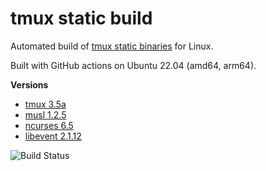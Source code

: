 # tmux static build

Automated build of [tmux static binaries](https://github.com/arthurpro/tmux-static-build/releases) for Linux.

Built with GitHub actions on Ubuntu 22.04 (amd64, arm64).

**Versions**
* [tmux 3.5a](https://github.com/tmux/tmux/)
* [musl 1.2.5](https://musl.libc.org/)
* [ncurses 6.5](https://invisible-island.net/ncurses/)
* [libevent 2.1.12](https://github.com/libevent/libevent/)

![Build Status](https://github.com/arthurpro/tmux-static-build/actions/workflows/build.yml/badge.svg)
